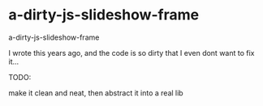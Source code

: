 a-dirty-js-slideshow-frame
==========================

a-dirty-js-slideshow-frame

I wrote this years ago, and the code is so dirty that I even dont want to fix it...

TODO:

make it clean and neat, then abstract it into a real lib
